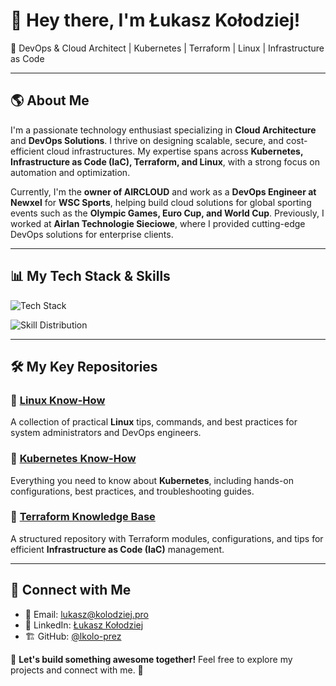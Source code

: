# 👋 Hey there, I'm Łukasz Kołodziej!

🚀 DevOps & Cloud Architect | Kubernetes | Terraform | Linux | Infrastructure as Code

---

## 🌎 About Me

I'm a passionate technology enthusiast specializing in **Cloud Architecture** and **DevOps Solutions**. I thrive on designing scalable, secure, and cost-efficient cloud infrastructures. My expertise spans across **Kubernetes, Infrastructure as Code (IaC), Terraform, and Linux**, with a strong focus on automation and optimization.

Currently, I'm the **owner of AIRCLOUD** and work as a **DevOps Engineer at Newxel** for **WSC Sports**, helping build cloud solutions for global sporting events such as the **Olympic Games, Euro Cup, and World Cup**. Previously, I worked at **Airlan Technologie Sieciowe**, where I provided cutting-edge DevOps solutions for enterprise clients.

---

## 📊 My Tech Stack & Skills

![Tech Stack](https://github.com/lkolo-prez/assets/tech-stack.png)

![Skill Distribution](https://github.com/lkolo-prez/assets/skills-chart.png)

---

## 🛠️ My Key Repositories

### 📌 [Linux Know-How](https://github.com/lkolo-prez/Linux-know-how)
A collection of practical **Linux** tips, commands, and best practices for system administrators and DevOps engineers.

### 📌 [Kubernetes Know-How](https://github.com/lkolo-prez/Kubernetes-know-how)
Everything you need to know about **Kubernetes**, including hands-on configurations, best practices, and troubleshooting guides.

### 📌 [Terraform Knowledge Base](https://github.com/lkolo-prez/Terraform-Knowledge-Base-Repository)
A structured repository with Terraform modules, configurations, and tips for efficient **Infrastructure as Code (IaC)** management.

---

## 🔗 Connect with Me

- 📧 Email: [lukasz@kolodziej.pro](mailto:lukasz@kolodziej.pro)
- 💼 LinkedIn: [Łukasz Kołodziej](https://www.linkedin.com/in/%C5%82ukasz-ko%C5%82odziej-25836218b/)
- 🏗️ GitHub: [@lkolo-prez](https://github.com/lkolo-prez)

📢 **Let's build something awesome together!** Feel free to explore my projects and connect with me. 🚀

